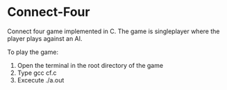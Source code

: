 # Connect-Four
Connect four game implemented in C. The game is singleplayer where the player plays against an AI.

To play the game: 
1. Open the terminal in the root directory of the game
2. Type gcc cf.c
3. Excecute ./a.out
